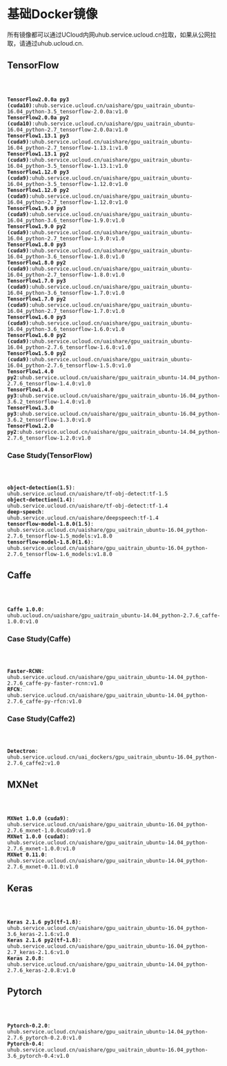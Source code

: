 

# 基础Docker镜像
所有镜像都可以通过UCloud内网uhub.service.ucloud.cn拉取，如果从公网拉取，请通过uhub.ucloud.cn.

## TensorFlow
<code>

**TensorFlow2.0.0a py3 (cuda10)**:uhub.service.ucloud.cn/uaishare/gpu\_uaitrain\_ubuntu-16.04\_python-3.5\_tensorflow-2.0.0a:v1.0 
**TensorFlow2.0.0a py2 (cuda10)**:uhub.service.ucloud.cn/uaishare/gpu\_uaitrain\_ubuntu-16.04\_python-2.7\_tensorflow-2.0.0a:v1.0 
**TensorFlow1.13.1 py3 (cuda9)**:uhub.service.ucloud.cn/uaishare/gpu_uaitrain_ubuntu-16.04_python-2.7_tensorflow-1.13.1:v1.0 
**TensorFlow1.13.1 py2 (cuda9)**:uhub.service.ucloud.cn/uaishare/gpu_uaitrain_ubuntu-16.04_python-3.5_tensorflow-1.13.1:v1.0 
**TensorFlow1.12.0 py3 (cuda9)**:uhub.service.ucloud.cn/uaishare/gpu\_uaitrain\_ubuntu-16.04\_python-3.5\_tensorflow-1.12.0:v1.0 
**TensorFlow1.12.0 py2 (cuda9)**:uhub.service.ucloud.cn/uaishare/gpu\_uaitrain\_ubuntu-16.04\_python-2.7\_tensorflow-1.12.0:v1.0 
**TensorFlow1.9.0 py3 (cuda9)**:uhub.service.ucloud.cn/uaishare/gpu\_uaitrain\_ubuntu-16.04\_python-3.6\_tensorflow-1.9.0:v1.0 
**TensorFlow1.9.0 py2 (cuda9)**:uhub.service.ucloud.cn/uaishare/gpu\_uaitrain\_ubuntu-16.04\_python-2.7\_tensorflow-1.9.0:v1.0 
**TensorFlow1.8.0 py3 (cuda9)**:uhub.service.ucloud.cn/uaishare/gpu\_uaitrain\_ubuntu-16.04\_python-3.6\_tensorflow-1.8.0:v1.0 
**TensorFlow1.8.0 py2 (cuda9)**:uhub.service.ucloud.cn/uaishare/gpu\_uaitrain\_ubuntu-16.04\_python-2.7\_tensorflow-1.8.0:v1.0 
**TensorFlow1.7.0 py3 (cuda9)**:uhub.service.ucloud.cn/uaishare/gpu\_uaitrain\_ubuntu-16.04\_python-3.6\_tensorflow-1.7.0:v1.0 
**TensorFlow1.7.0 py2 (cuda9)**:uhub.service.ucloud.cn/uaishare/gpu\_uaitrain\_ubuntu-16.04\_python-2.7\_tensorflow-1.7.0:v1.0 
**TensorFlow1.6.0 py3 (cuda9)**:uhub.service.ucloud.cn/uaishare/gpu\_uaitrain\_ubuntu-16.04\_python-3.6\_tensorflow-1.6.0:v1.0 
**TensorFlow1.6.0 py2 (cuda9)**:uhub.service.ucloud.cn/uaishare/gpu\_uaitrain\_ubuntu-16.04\_python-2.7.6\_tensorflow-1.6.0:v1.0 
**TensorFlow1.5.0 py2 (cuda9)**:uhub.service.ucloud.cn/uaishare/gpu\_uaitrain\_ubuntu-16.04\_python-2.7.6\_tensorflow-1.5.0:v1.0 
**TensorFlow1.4.0 py2**:uhub.service.ucloud.cn/uaishare/gpu\_uaitrain\_ubuntu-14.04\_python-2.7.6\_tensorflow-1.4.0:v1.0 
**TensorFlow1.4.0 py3**:uhub.service.ucloud.cn/uaishare/gpu\_uaitrain\_ubuntu-16.04\_python-3.6.2\_tensorflow-1.4.0:v1.0 
**TensorFlow1.3.0 py3**:uhub.service.ucloud.cn/uaishare/gpu\_uaitrain\_ubuntu-16.04\_python-3.6.2\_tensorflow-1.3.0:v1.0 
**TensorFlow1.2.0 py2**:uhub.service.ucloud.cn/uaishare/gpu\_uaitrain\_ubuntu-14.04\_python-2.7.6\_tensorflow-1.2.0:v1.0 
</code>

### Case Study(TensorFlow)
<code>

**object-detection(1.5)**: uhub.service.ucloud.cn/uaishare/tf-obj-detect:tf-1.5 
**object-detection(1.4)**: uhub.service.ucloud.cn/uaishare/tf-obj-detect:tf-1.4 
**deep-speech**: uhub.service.ucloud.cn/uaishare/deepspeech:tf-1.4 
**tensorflow-model-1.8.0(1.5)**:  uhub.service.ucloud.cn/uaishare/gpu\_uaitrain\_ubuntu-16.04\_python-2.7.6\_tensorflow-1.5\_models:v1.8.0 
**tensorflow-model-1.8.0(1.6)**:  uhub.service.ucloud.cn/uaishare/gpu\_uaitrain\_ubuntu-16.04\_python-2.7.6\_tensorflow-1.6\_models:v1.8.0 
</code>

## Caffe
<code>

**Caffe 1.0.0**: uhub.ucloud.cn/uaishare/gpu\_uaitrain\_ubuntu-14.04\_python-2.7.6\_caffe-1.0.0:v1.0 
</code>

### Case Study(Caffe)
<code>

**Faster-RCNN**: uhub.service.ucloud.cn/uaishare/gpu\_uaitrain\_ubuntu-14.04\_python-2.7.6\_caffe-py-faster-rcnn:v1.0 
**RFCN**: uhub.service.ucloud.cn/uaishare/gpu\_uaitrain\_ubuntu-14.04\_python-2.7.6\_caffe-py-rfcn:v1.0 
</code>

### Case Study(Caffe2)
<code>

**Detectron**: uhub.service.ucloud.cn/uai\_dockers/gpu\_uaitrain\_ubuntu-16.04\_python-2.7.6\_caffe2:v1.0
</code>

## MXNet
<code>

**MXNet 1.0.0 (cuda9)**: uhub.service.ucloud.cn/uaishare/gpu\_uaitrain\_ubuntu-16.04\_python-2.7.6\_mxnet-1.0.0cuda9:v1.0 
**MXNet 1.0.0 (cuda8)**: uhub.service.ucloud.cn/uaishare/gpu\_uaitrain\_ubuntu-14.04\_python-2.7.6\_mxnet-1.0.0:v1.0 
**MXNet 0.11.0**: uhub.service.ucloud.cn/uaishare/gpu\_uaitrain\_ubuntu-14.04\_python-2.7.6\_mxnet-0.11.0:v1.0 
</code>

## Keras
<code>

**Keras 2.1.6 py3(tf-1.8)**: uhub.service.ucloud.cn/uaishare/gpu\_uaitrain\_ubuntu-16.04\_python-3.6\_keras-2.1.6:v1.0 
**Keras 2.1.6 py2(tf-1.8)**: uhub.service.ucloud.cn/uaishare/gpu\_uaitrain\_ubuntu-16.04\_python-2.7\_keras-2.1.6:v1.0 
**Keras 2.0.8**: uhub.service.ucloud.cn/uaishare/gpu\_uaitrain\_ubuntu-14.04\_python-2.7.6\_keras-2.0.8:v1.0 
</code>

## Pytorch
<code>

**Pytorch-0.2.0**: uhub.service.ucloud.cn/uaishare/gpu\_uaitrain\_ubuntu-14.04\_python-2.7.6\_pytorch-0.2.0:v1.0 
**Pytorch-0.4**: uhub.service.ucloud.cn/uaishare/gpu\_uaitrain\_ubuntu-16.04\_python-3.6\_pytorch-0.4:v1.0 
</code>
